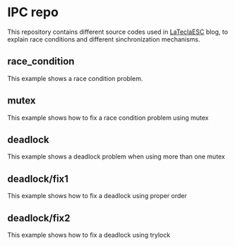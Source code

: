 # IPC repo

This repository contains different source codes used in [LaTeclaESC](https://www.lateclaescape.com) blog, to explain race conditions and different sinchronization mechanisms.

## race_condition

This example shows a race condition problem.

## mutex

This example shows how to fix a race condition problem using mutex

## deadlock

This example shows a deadlock problem when using more than one mutex

## deadlock/fix1

This example shows how to fix a deadlock using proper order

## deadlock/fix2

This example shows how to fix a deadlock using trylock

